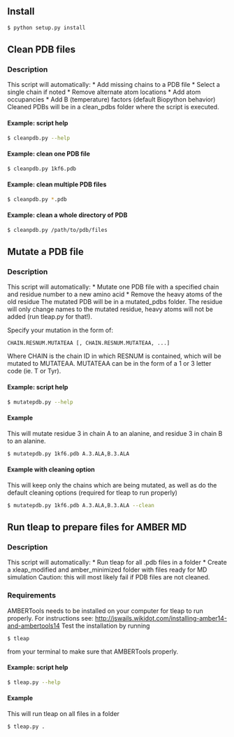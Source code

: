 ## Install
```bash
$ python setup.py install
```


## Clean PDB files
### Description
This script will automatically:
    * Add missing chains to a PDB file
    * Select a single chain if noted
    * Remove alternate atom locations
    * Add atom occupancies
    * Add B (temperature) factors (default Biopython behavior)
Cleaned PDBs will be in a clean_pdbs folder where the script is executed.
#### Example: script help
```bash
$ cleanpdb.py --help
```
#### Example: clean one PDB file
```bash
$ cleanpdb.py 1kf6.pdb
```
#### Example: clean multiple PDB files
```bash
$ cleanpdb.py *.pdb
```
#### Example: clean a whole directory of PDB
```bash
$ cleanpdb.py /path/to/pdb/files
```

## Mutate a PDB file
### Description
This script will automatically:
    * Mutate one PDB file with a specified chain and residue number to a new amino acid
    * Remove the heavy atoms of the old residue
The mutated PDB will be in a mutated_pdbs folder. The residue will only change names to the mutated residue, heavy atoms will not be added (run tleap.py for that!).

Specify your mutation in the form of:
```
CHAIN.RESNUM.MUTATEAA [, CHAIN.RESNUM.MUTATEAA, ...]
```
Where CHAIN is the chain ID in which RESNUM is contained, which will be mutated to MUTATEAA. MUTATEAA can be in the form of a 1 or 3 letter code (ie. T or Tyr).
#### Example: script help
```bash
$ mutatepdb.py --help
```
#### Example
This will mutate residue 3 in chain A to an alanine, and residue 3 in chain B to an alanine.
```bash
$ mutatepdb.py 1kf6.pdb A.3.ALA,B.3.ALA
```
#### Example with cleaning option
This will keep only the chains which are being mutated, as well as do the default cleaning options (required for tleap to run properly)
```bash
$ mutatepdb.py 1kf6.pdb A.3.ALA,B.3.ALA --clean
```

## Run tleap to prepare files for AMBER MD
### Description
This script will automatically:
    * Run tleap for all .pdb files in a folder
    * Create a xleap_modified and amber_minimized folder with files ready for MD simulation
Caution: this will most likely fail if PDB files are not cleaned.
### Requirements
AMBERTools needs to be installed on your computer for tleap to run properly. For instructions see: http://jswails.wikidot.com/installing-amber14-and-ambertools14
Test the installation by running
```
$ tleap
```
from your terminal to make sure that AMBERTools properly.
#### Example: script help
```bash
$ tleap.py --help
```
#### Example
This will run tleap on all files in a folder
```bash
$ tleap.py .
```